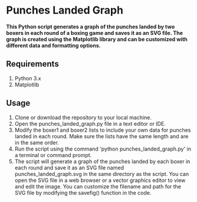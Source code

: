 # Punches Landed Graph

**This Python script generates a graph of the punches landed by two boxers in each round of a boxing game and saves it as an SVG file. The graph is created using the Matplotlib library and can be customized with different data and formatting options.**

## Requirements

1. Python 3.x
2. Matplotlib

## Usage

1. Clone or download the repository to your local machine.
2. Open the punches_landed_graph.py file in a text editor or IDE.
3. Modify the boxer1 and boxer2 lists to include your own data for punches landed in each round. Make sure the lists have the same length and are in the same order.
4. Run the script using the command 'python punches_landed_graph.py' in a terminal or command prompt.
5. The script will generate a graph of the punches landed by each boxer in each round and save it as an SVG file named punches_landed_graph.svg in the same directory as the script. You can open the SVG file in a web browser or a vector graphics editor to view and edit the image. You can customize the filename and path for the SVG file by modifying the savefig() function in the code.
